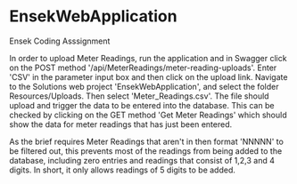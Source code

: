 # EnsekWebApplication
Ensek Coding Asssignment

In order to upload Meter Readings, run the application and in Swagger click on the POST method '/api/MeterReadings/meter-reading-uploads'.
Enter 'CSV' in the parameter input box and then click on the upload link. Navigate to the Solutions web project 'EnsekWebApplication', and 
select the folder Resources/Uploads. Then select 'Meter_Readings.csv'. The file should upload and trigger the data to
be entered into the database. This can be checked by clicking on the GET method 'Get Meter Readings' which should show the
data for meter readings that has just been entered.

As the brief requires Meter Readings that aren't in then format 'NNNNN' to be filtered out, this prevents most of the readings 
from being added to the database, including zero entries and readings that consist of 1,2,3 and 4 digits. In short, it only
allows readings of 5 digits to be added.
